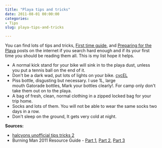 ```yaml
---
title: "Playa tips and tricks"
date: 2011-08-01 00:00:00
categories:
- Tips
slug: playa-tips-and-tricks

---
```


You can find lots of tips and tricks, <a href="http://www.burningman.com/first_timers/">First time guide</a>, and <a href="http://www.preparefortheplaya.com/">Preparing for the Playa</a> posts on the internet if you search hard enough and if its your first time you should be reading them all. This is my list hope it helps.
<ul>
	<li>A normal kick stand for your bike will sink in to the playa dust, unless you put a tennis ball on the end of it.</li>
	<li>Don't be a dark wad, put lots of lights on your bike. <a href="http://vancouver.hackspace.ca/wp/cycel/">cycEL</a></li>
	<li>Piss bottle, disgusting but necessary. I use 1L, large mouth Gatorade bottles, Mark your bottles clearly!. For camp only don't take them out on to the playa.</li>
	<li>A bag of fresh, clean, normal clothing in a zipped locked bag for your trip home.</li>
	<li>Socks and lots of them. You will not be able to wear the same socks two days in a row.</li>
	<li>Don't sleep on the ground, It gets very cold at night.</li>
</ul>
<strong>Sources:</strong>
<ul>
	<li><a href="http://blog.burningman.com/playa-tips/halcyons-unofficial-tips-tricks-2/">halcyons unofficial tips tricks 2</a></li>
	<li>Burning Man 2011 Resource Guide - <a href="http://lee.org/blog/2011/06/03/burning-man-2011-resource-guide-%E2%80%93-part-1-of-3/">Part 1</a>, <a href="http://lee.org/blog/2011/06/03/burning-man-2011-resource-guide-%E2%80%93-part-2-of-3/">Part 2</a>, <a href="http://lee.org/blog/2011/06/03/burning-man-2011-resource-guide-%E2%80%93-part-3-of-3/">Part 3</a></li>
</ul>
&nbsp;
